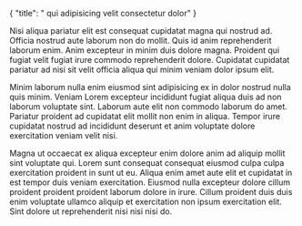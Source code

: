 {
"title": " qui adipisicing velit consectetur dolor"
}

Nisi aliqua pariatur elit est consequat cupidatat magna qui nostrud ad. Officia nostrud aute laborum non do mollit. Quis id anim reprehenderit laborum enim. Anim excepteur in minim duis dolore magna. Proident qui fugiat velit fugiat irure commodo reprehenderit dolore. Cupidatat cupidatat pariatur ad nisi sit velit officia aliqua qui minim veniam dolor ipsum elit.

Minim laborum nulla enim eiusmod sint adipisicing ex in dolor nostrud nulla quis minim. Veniam Lorem excepteur incididunt fugiat aliqua duis ad non laborum voluptate sint. Laborum aute elit non commodo laborum do amet. Pariatur proident ad cupidatat elit mollit non enim in aliqua. Tempor irure cupidatat nostrud ad incididunt deserunt et anim voluptate dolore exercitation veniam velit nisi.

Magna ut occaecat ex aliqua excepteur enim dolore anim ad aliquip mollit sint voluptate qui. Lorem sunt consequat consequat eiusmod culpa culpa exercitation proident in sunt ut eu. Aliqua enim amet aute elit et cupidatat in est tempor duis veniam exercitation. Eiusmod nulla excepteur dolore cillum proident proident proident laborum dolore in irure. Cillum proident duis duis enim voluptate ullamco aliquip et exercitation non ipsum exercitation elit. Sint dolore ut reprehenderit nisi nisi nisi do.